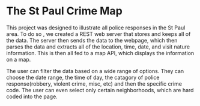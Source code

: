 # The St Paul Crime Map
This project was designed to illustrate all police responses in the St Paul area.
To do so , we created a REST web server that stores and keeps all of the data. The server then sends the data to the webpage, which then parses the data and extracts all of the location, time, date, and visit nature information. This is then all fed to a map API, which displays the information on a map.

The user can filter the data based on a wide range of options. They can choose the date range, the time of day, the catagory of police response(robbery, violent crime, misc, etc) and then the specific crime code. The user can even select only certain neighborhoods, which are hard coded into the page.
